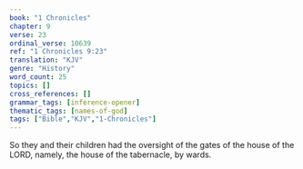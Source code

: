 ```yaml
---
book: "1 Chronicles"
chapter: 9
verse: 23
ordinal_verse: 10639
ref: "1 Chronicles 9:23"
translation: "KJV"
genre: "History"
word_count: 25
topics: []
cross_references: []
grammar_tags: [inference-opener]
thematic_tags: [names-of-god]
tags: ["Bible","KJV","1-Chronicles"]
---
```

So they and their children had the oversight of the gates of the house of the LORD, namely, the house of the tabernacle, by wards.
